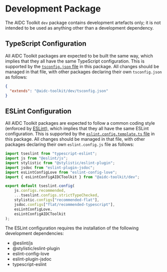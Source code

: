 # Development Package

The AIDC Toolkit `dev` package contains development artefacts only; it is not intended to be used as anything other than
a development dependency.

## TypeScript Configuration

All AIDC Toolkit packages are expected to be built the same way, which implies that they all have the same TypeScript
configuration. This is supported by the [`tsconfig.json` file](tsconfig.json) in this package. All changes should be managed
in that file, with other packages declaring their own `tsconfig.json` as follows:

```json
{
  "extends": "@aidc-toolkit/dev/tsconfig.json"
}
```

## ESLint Configuration

All AIDC Toolkit packages are expected to follow a common coding style (enforced by [ESLint](https://eslint.org/)),
which implies that they all have the same ESLint configuration. This is supported by the [`eslint.config.template.ts`
file](src/eslint.config.template.ts) in this package. All changes should be managed in that file, with other packages
declaring their own `eslint.config.js` file as follows:

```javascript
import tseslint from "typescript-eslint";
import js from "@eslint/js";
import stylistic from "@stylistic/eslint-plugin";
import jsdoc from "eslint-plugin-jsdoc";
import esLintConfigLove from "eslint-config-love";
import { esLintConfigAIDCToolkit } from "@aidc-toolkit/dev";

export default tseslint.config(
    js.configs.recommended,
    ...tseslint.configs.strictTypeChecked,
    stylistic.configs["recommended-flat"],
    jsdoc.configs["flat/recommended-typescript"],
    esLintConfigLove,
    esLintConfigAIDCToolkit
);
```

The ESLint configuration requires the installation of the following development dependencies:

- @eslint/js
- @stylistic/eslint-plugin
- eslint-config-love
- eslint-plugin-jsdoc
- typescript-eslint
